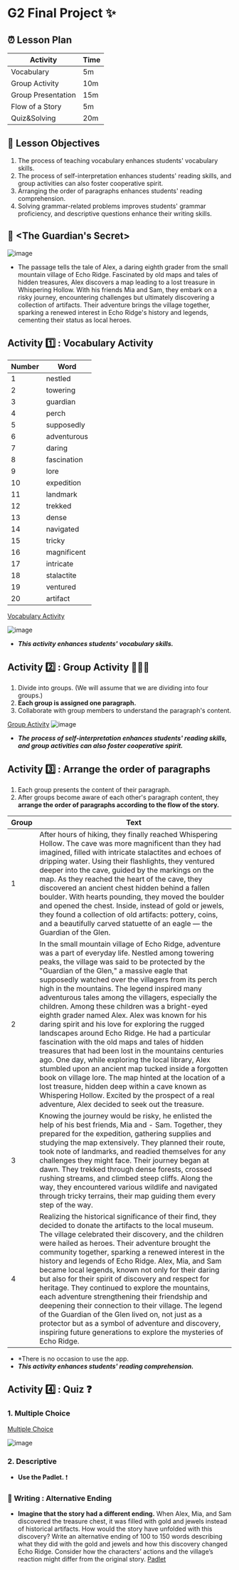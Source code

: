 # G2 Final Project ✨
## ⏰ Lesson Plan
| Activity | Time | 
|--------|----------|
| Vocabulary | 5m |
| Group Activity | 10m |
| Group Presentation | 15m |
| Flow of a Story | 5m |
| Quiz&Solving | 20m |
## 📌 Lesson Objectives
1. The process of teaching vocabulary enhances students' vocabulary skills.
2. The process of self-interpretation enhances students' reading skills, and group activities can also foster cooperative spirit.
3. Arranging the order of paragraphs enhances students' reading comprehension.
4. Solving grammar-related problems improves students' grammar proficiency, and descriptive questions enhance their writing skills.
## 📖 <The Guardian's Secret>
![image](https://github.com/MK316/Spring2024/blob/29243c621f99e2102f7e12bfe3919affb1e85c46/DLTESOL/project/Story02.png)
- The passage tells the tale of Alex, a daring eighth grader from the small mountain village of Echo Ridge. Fascinated by old maps and tales of hidden treasures, Alex discovers a map leading to a lost treasure in Whispering Hollow. With his friends Mia and Sam, they embark on a risky journey, encountering challenges but ultimately discovering a collection of artifacts. Their adventure brings the village together, sparking a renewed interest in Echo Ridge's history and legends, cementing their status as local heroes.
## Activity 1️⃣ : Vocabulary Activity
| Number |   Word   | 
|--------|----------|
|   1    | nestled     |
|   2    | towering     |
|   3    | guardian     |
|   4    | perch     |
|   5    | supposedly     |
|   6    | adventurous     |
|   7    | daring     |
|   8    | fascination     |
|   9    | lore     |
|   10    | expedition     |
|   11    | landmark     |
|   12    | trekked     |
|   13    | dense     |
|   14    | navigated     |
|   15    | tricky     |
|   16    | magnificent     |
|   17    | intricate     |
|   18    | stalactite     |
|   19    | ventured     |
|   20    | artifact     |

[Vocabulary Activity](https://huggingface.co/spaces/kimsh77/Activity_1)

![image](https://github.com/Brin1122/G2-finalproject/blob/0219f74003dd2427a07522120e6b055b268f3c86/QR_1.png)

- __*This activity enhances students' vocabulary skills.*__
## Activity 2️⃣ : Group Activity 🧑‍🤝‍🧑
1. Divide into groups. (We will assume that we are dividing into four groups.)
2. __Each group is assigned one paragraph.__
3. Collaborate with group members to understand the paragraph's content.

[Group Activity](https://huggingface.co/spaces/kimsh77/Activity_2)
![image](https://github.com/Brin1122/G2-finalproject/blob/c1a55af8cf57e8bbae52dd84fc3d38c9b1ff9a68/QR_2.png)

- __*The process of self-interpretation enhances students' reading skills, and group activities can also foster cooperative spirit.*__
## Activity 3️⃣ : Arrange the order of paragraphs
1. Each group presents the content of their paragraph.
2. After groups become aware of each other's paragraph content, they __arrange the order of paragraphs according to the flow of the story.__

| Group |   Text   | 
|--------|----------|
|   1    |  After hours of hiking, they finally reached Whispering Hollow. The cave was more magnificent than they had imagined, filled with intricate stalactites and echoes of dripping water. Using their flashlights, they ventured deeper into the cave, guided by the markings on the map. As they reached the heart of the cave, they discovered an ancient chest hidden behind a fallen boulder. With hearts pounding, they moved the boulder and opened the chest. Inside, instead of gold or jewels, they found a collection of old artifacts: pottery, coins, and a beautifully carved statuette of an eagle — the Guardian of the Glen. |
|   2    | In the small mountain village of Echo Ridge, adventure was a part of everyday life. Nestled among towering peaks, the village was said to be protected by the "Guardian of the Glen," a massive eagle that supposedly watched over the villagers from its perch high in the mountains. The legend inspired many adventurous tales among the villagers, especially the children. Among these children was a bright-eyed eighth grader named Alex. Alex was known for his daring spirit and his love for exploring the rugged landscapes around Echo Ridge. He had a particular fascination with the old maps and tales of hidden treasures that had been lost in the mountains centuries ago. One day, while exploring the local library, Alex stumbled upon an ancient map tucked inside a forgotten book on village lore. The map hinted at the location of a lost treasure, hidden deep within a cave known as Whispering Hollow. Excited by the prospect of a real adventure, Alex decided to seek out the treasure. |
|   3    |  Knowing the journey would be risky, he enlisted the help of his best friends, Mia and - Sam. Together, they prepared for the expedition, gathering supplies and studying the map extensively. They planned their route, took note of landmarks, and readied themselves for any challenges they might face. Their journey began at dawn. They trekked through dense forests, crossed rushing streams, and climbed steep cliffs. Along the way, they encountered various wildlife and navigated through tricky terrains, their map guiding them every step of the way. |
|   4    | Realizing the historical significance of their find, they decided to donate the artifacts to the local museum. The village celebrated their discovery, and the children were hailed as heroes. Their adventure brought the community together, sparking a renewed interest in the history and legends of Echo Ridge. Alex, Mia, and Sam became local legends, known not only for their daring but also for their spirit of discovery and respect for heritage. They continued to explore the mountains, each adventure strengthening their friendship and deepening their connection to their village. The legend of the Guardian of the Glen lived on, not just as a protector but as a symbol of adventure and discovery, inspiring future generations to explore the mysteries of Echo Ridge. |

- *There is no occasion to use the app.
- __*This activity enhances students' reading comprehension.*__

## Activity 4️⃣ : Quiz ❓
### 1. Multiple Choice

[Multiple Choice](https://huggingface.co/spaces/kimsh77/Activity_4)

![image](https://github.com/Brin1122/G2-finalproject/blob/535f3a818460b93317da48dbe016efe62b2e4421/QR_4.png)

### 2. Descriptive
- __Use the Padlet.__ ❗
### 📝 Writing : Alternative Ending
- __Imagine that the story had a different ending.__ When Alex, Mia, and Sam discovered the treasure chest, it was filled with gold and jewels instead of historical artifacts. How would the story have unfolded with this discovery? Write an alternative ending of 100 to 150 words describing what they did with the gold and jewels and how this discovery changed Echo Ridge. Consider how the characters’ actions and the village’s reaction might differ from the original story.
[Padlet](https://padlet.com/mirankim316/digital-literacy-and-english-education-spring-2024-2gmo48o5djxsjpqa)
